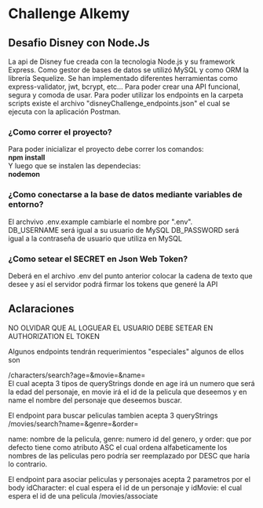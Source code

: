 # Challenge Alkemy

## Desafio Disney con **Node.Js**  
La api de Disney fue creada con la tecnologia Node.js y su framework Express. Como gestor de bases de datos se utilizó MySQL y como ORM la librería Sequelize.
Se han implementado diferentes herramientas como express-validator, jwt, bcrypt, etc... Para poder crear una API funcional, segura y comoda de usar.
Para poder utilizar los endpoints en la carpeta scripts existe el archivo "disneyChallenge_endpoints.json" el cual se ejecuta con la aplicación Postman.

### ¿Como correr el proyecto?  
Para poder inicializar el proyecto debe correr los comandos:  
**npm install**  
Y luego que se instalen las dependecias:  
**nodemon**

### ¿Como conectarse a la base de datos mediante variables de entorno?  
El archvivo .env.example cambiarle el nombre por ".env".  
DB_USERNAME será igual a su usuario de MySQL
DB_PASSWORD será igual a la contraseña de usuario que utiliza en MySQL

### ¿Como setear el SECRET en Json Web Token?

Deberá en el archivo .env del punto anterior colocar la cadena de texto que desee y así el servidor podrá firmar los tokens que generé la API

## Aclaraciones
NO OLVIDAR QUE AL LOGUEAR EL USUARIO DEBE SETEAR EN AUTHORIZATION EL TOKEN

Algunos endpoints tendrán requerimientos "especiales" algunos de ellos son  
  
/characters/search?age=&movie=&name=  
El cual acepta 3 tipos de queryStrings donde en age irá un numero que será la edad del personaje, en movie irá el id de la pelicula que deseemos y en name el nombre del personaje que deseemos buscar.  

El endpoint para buscar peliculas tambien acepta 3 queryStrings
/movies/search?name=&genre=&order=

name: nombre de la pelicula, genre: numero id del genero, y order: que por defecto tiene como atributo ASC el cual ordena alfabeticamente los nombres de las peliculas pero podría ser reemplazado por DESC que haría lo contrario.
  
 El endpoint para asociar peliculas y personajes acepta 2 parametros por el body  idCharacter: el cual espera el id de un personaje y idMovie: el cual espera el id de una pelicula
/movies/associate
